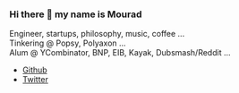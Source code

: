 ### Hi there 👋 my name is Mourad

Engineer, startups, philosophy, music, coffee ...\
Tinkering @ Popsy, Polyaxon ...\
Alum @ YCombinator, BNP, EIB, Kayak, Dubsmash/Reddit ...

- [Github](https://github.com/mmourafiq)
- [Twitter](https://twitter.com/mmourafiq)

